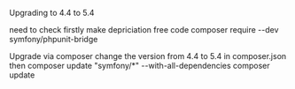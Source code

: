 Upgrading to 4.4 to 5.4

need to check 
firstly make depriciation free code
composer require --dev symfony/phpunit-bridge

Upgrade via composer
change the version from 4.4 to 5.4 in composer.json
then 
composer update "symfony/*" --with-all-dependencies
composer update